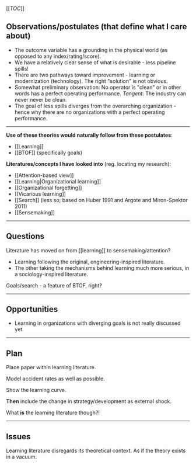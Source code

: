 [[_TOC_]]

## Observations/postulates (that define what I care about)
* The outcome variable has a grounding in the physical world (as opposed to any index/rating/score).
* We have a relatively clear sense of what is desirable - less pipeline spills!
* There are two pathways toward improvement - learning or modernization (technology). The right "solution" is not obvious.
* Somewhat preliminary observation: No operator is "clean" or in other words has a perfect operating performance. *Tangent*: The industry can never never be clean.
* The goal of less spills diverges from the overarching organization - hence why there are no organizations with a perfect operating performance.

-----

**Use of these theories would naturally follow from these postulates**:

* [[Learning]]
* [[BTOF]] (specifically goals)

**Literatures/concepts I have looked into** (reg. locating my research):

* [[Attention-based view]]
* [[Learning|Organizational learning]]
* [[Organizational forgetting]]
* [[Vicarious learning]]
* [[Search]] (less so; based on Huber 1991 and Argote and Miron-Spektor 2011)
* [[Sensemaking]]

-----

## Questions
Literature has moved on from [[learning]] to sensemaking/attention?

* Learning following the original, engineering-inspired literature.
* The other taking the mechanisms behind learning much more serious, in a sociology-inspired literature.

Goals/search - a feature of BTOF, right?

-----

## Opportunities
* Learning in organizations with diverging goals is not really discussed yet.

-----

## Plan

Place paper within learning literature.

Model accident rates as well as possible.

Show the learning curve.

**Then** include the change in strategy/development as external shock.

What **is** the learning literature though?!

-----

## Issues

Learning literature disregards its theoretical context. As if the theory exists in a vacuum.